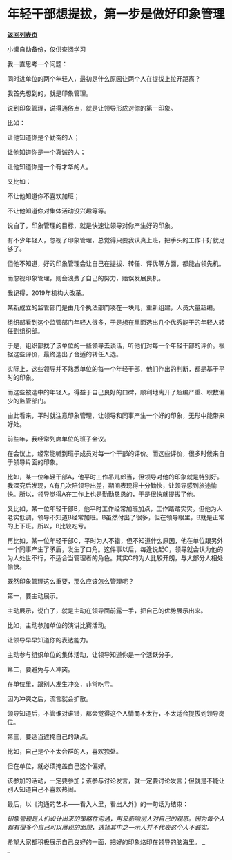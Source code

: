 # 年轻干部想提拔，第一步是做好印象管理

[**返回列表页**](/gzh/费曼的小茶馆)

小懒自动备份，仅供查阅学习

我一直思考一个问题：

同时进单位的两个年轻人，最初是什么原因让两个人在提拔上拉开距离？

我首先想到的，就是印象管理。

说到印象管理，说得通俗点，就是让领导形成对你的第一印象。

比如：

让他知道你是个勤奋的人；

让他知道你是一个真诚的人；

让他知道你是一个有才华的人。

又比如：

不让他知道你不喜欢加班；

不让他知道你对集体活动没兴趣等等。

说白了，印象管理的目标，就是快速让领导对你产生好的印象。  

有不少年轻人，忽视了印象管理，总觉得只要我认真上班，把手头的工作干好就足够了。

但他不知道，好的印象管理会让自己在提拔、转任、评优等方面，都能占领先机。

而忽视印象管理，则会浪费了自己的努力，贻误发展良机。

我记得，2019年机构大改革。  

某新成立的监管部门是由几个执法部门凑在一块儿，重新组建，人员大量超编。

组织部看到这个监管部门年轻人很多，于是想在里面选出几个优秀能干的年轻人转任到组织部。

于是，组织部找了该单位的一些领导去谈话，听他们对每一个年轻干部的评价。根据这些评价，最终选出了合适的转任人选。

实际上，这些领导并不熟悉单位的每一个年轻干部，他们作出的判断，都是基于平时的印象。

而这些被选中的年轻人，得益于自己良好的口碑，顺利地离开了超编严重、职数偏少的监管部门。  

由此看来，平时就注意印象管理，让领导和同事产生一个好的印象，无形中能带来好处。

前些年，我经常列席单位的班子会议。

在会议上，经常能听到班子成员对每一个干部的评价。而这些评价，很多时候来自于领导片面的印象。  

比如，某一位年轻干部A，他平时工作吊儿郎当，但领导对他的印象就是特别好。我深究后发现，A有几次陪领导出差，期间表现得十分勤快，让领导感到旅途愉快。所以，领导觉得A在工作上也是勤勤恳恳的，于是很快就提拔了他。

又比如，某一位年轻干部B，他平时工作经常加班加点，工作踏踏实实。但他为人老实低调，领导不知道B经常加班。B虽然付出了很多，但在领导眼里，B就是正常的上下班。所以，B比较吃亏。  

再比如，某一位年轻干部C，平时为人不错，但不知道什么原因，他在单位跟另外一个同事产生了矛盾，发生了口角。这件事以后，每逢说起C，领导就会认为他的为人处世不行，不适合当管理者的角色。其实C的为人比较开朗，与大部分人相处愉快。  

既然印象管理这么重要，那么应该怎么管理呢？  

第一，要主动展示。  

主动展示，说白了，就是主动在领导面前露一手，把自己的优势展示出来。

比如，主动参加单位的演讲比赛活动。

让领导早早知道你的表达能力。

主动参与组织单位的集体活动，让领导知道你是一个活跃分子。

第二，要避免与人冲突。  

在单位里，跟别人发生冲突，非常吃亏。

因为冲突之后，流言就会扩散。  

领导知道后，不管谁对谁错，都会觉得这个人情商不太行，不太适合提拔到领导岗位。

第三，要适当遮掩自己的缺点。

比如，自己是个不太合群的人，喜欢独处。

但在单位，就必须掩盖自己这个偏好。

该参加的活动，一定要参加；该参与讨论发言，就一定要讨论发言；但就是不能让别人知道自己不喜欢热闹。  

最后，以《沟通的艺术——看入人里，看出人外》的一句话为结束：  

 _印象管理是人们设计出来的策略性沟通，用来影响别人对自己的观感。因为每个人都有很多个自己可以展现的面貌，选择其中之一示人并不代表这个人不诚实。_

希望大家都积极展示自己良好的一面，把好的印象烙印在领导的脑海里。 _  
_

